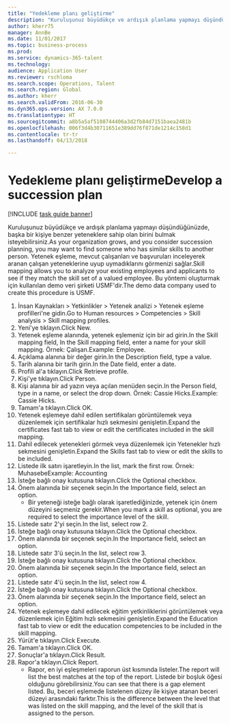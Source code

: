 ```yaml
--- 
title: "Yedekleme planı geliştirme"
description: "Kuruluşunuz büyüdükçe ve ardışık planlama yapmayı düşündüğünüzde, başka bir kişiye benzer yeteneklere sahip olan birini bulmak isteyebilirsiniz."
author: kherr75
manager: AnnBe
ms.date: 11/01/2017
ms.topic: business-process
ms.prod: 
ms.service: dynamics-365-talent
ms.technology: 
audience: Application User
ms.reviewer: rschloma
ms.search.scope: Operations, Talent
ms.search.region: Global
ms.author: kherr
ms.search.validFrom: 2016-06-30
ms.dyn365.ops.version: AX 7.0.0
ms.translationtype: HT
ms.sourcegitcommit: a8b5a5af5108744406a3d2fb84d7151baea2481b
ms.openlocfilehash: 006f3d4b30711651e389dd76f871de1214c158d1
ms.contentlocale: tr-tr
ms.lasthandoff: 04/13/2018

---
```

# <a name="develop-a-succession-plan"></a><span data-ttu-id="542d3-103">Yedekleme planı geliştirme</span><span class="sxs-lookup"><span data-stu-id="542d3-103">Develop a succession plan</span></span>

[!INCLUDE [task guide banner](../../includes/task-guide-banner.md)]

<span data-ttu-id="542d3-104">Kuruluşunuz büyüdükçe ve ardışık planlama yapmayı düşündüğünüzde, başka bir kişiye benzer yeteneklere sahip olan birini bulmak isteyebilirsiniz.</span><span class="sxs-lookup"><span data-stu-id="542d3-104">As your organization grows, and you consider succession planning, you may want to find someone who has similar skills to another person.</span></span>  <span data-ttu-id="542d3-105">Yetenek eşleme, mevcut çalışanları ve başvuruları inceleyerek aranan çalışan yeteneklerine uyup uymadıklarını görmenizi sağlar.</span><span class="sxs-lookup"><span data-stu-id="542d3-105">Skill mapping allows you to analyze your existing employees and applicants to see if they match the skill set of a valued employee.</span></span> <span data-ttu-id="542d3-106">Bu yöntemi oluşturmak için kullanılan demo veri şirketi USMF'dir.</span><span class="sxs-lookup"><span data-stu-id="542d3-106">The demo data company used to create this procedure is USMF.</span></span>

1. <span data-ttu-id="542d3-107">İnsan Kaynakları > Yetkinlikler > Yetenek analizi > Yetenek eşleme profilleri'ne gidin.</span><span class="sxs-lookup"><span data-stu-id="542d3-107">Go to Human resources > Competencies > Skill analysis > Skill mapping profiles.</span></span>
2. <span data-ttu-id="542d3-108">Yeni'ye tıklayın.</span><span class="sxs-lookup"><span data-stu-id="542d3-108">Click New.</span></span>
3. <span data-ttu-id="542d3-109">Yetenek eşleme alanında, yetenek eşlemeniz için bir ad girin.</span><span class="sxs-lookup"><span data-stu-id="542d3-109">In the Skill mapping field, In the Skill mapping field, enter a name for your skill mapping.</span></span>  <span data-ttu-id="542d3-110">Örnek: Çalışan.</span><span class="sxs-lookup"><span data-stu-id="542d3-110">Example: Employee.</span></span>
4. <span data-ttu-id="542d3-111">Açıklama alanına bir değer girin.</span><span class="sxs-lookup"><span data-stu-id="542d3-111">In the Description field, type a value.</span></span>
5. <span data-ttu-id="542d3-112">Tarih alanına bir tarih girin.</span><span class="sxs-lookup"><span data-stu-id="542d3-112">In the Date field, enter a date.</span></span>
6. <span data-ttu-id="542d3-113">Profili al'a tıklayın.</span><span class="sxs-lookup"><span data-stu-id="542d3-113">Click Retrieve profile.</span></span>
7. <span data-ttu-id="542d3-114">Kişi'ye tıklayın.</span><span class="sxs-lookup"><span data-stu-id="542d3-114">Click Person.</span></span>
8. <span data-ttu-id="542d3-115">Kişi alanına bir ad yazın veya açılan menüden seçin.</span><span class="sxs-lookup"><span data-stu-id="542d3-115">In the Person field, type in a name, or select the drop down.</span></span>  <span data-ttu-id="542d3-116">Örnek: Cassie Hicks.</span><span class="sxs-lookup"><span data-stu-id="542d3-116">Example: Cassie Hicks.</span></span>
9. <span data-ttu-id="542d3-117">Tamam'a tıklayın.</span><span class="sxs-lookup"><span data-stu-id="542d3-117">Click OK.</span></span>
10. <span data-ttu-id="542d3-118">Yetenek eşlemeye dahil edilen sertifikaları görüntülemek veya düzenlemek için sertifikalar hızlı sekmesini genişletin.</span><span class="sxs-lookup"><span data-stu-id="542d3-118">Expand the certificates fast tab to view or edit the certificates included in the skill mapping.</span></span>
11. <span data-ttu-id="542d3-119">Dahil edilecek yetenekleri görmek veya düzenlemek için Yetenekler hızlı sekmesini genişletin.</span><span class="sxs-lookup"><span data-stu-id="542d3-119">Expand the Skills fast tab to view or edit the skills to be included.</span></span>
12. <span data-ttu-id="542d3-120">Listede ilk satırı işaretleyin.</span><span class="sxs-lookup"><span data-stu-id="542d3-120">In the list, mark the first row.</span></span>  <span data-ttu-id="542d3-121">Örnek: Muhasebe</span><span class="sxs-lookup"><span data-stu-id="542d3-121">Example:  Accounting</span></span>
13. <span data-ttu-id="542d3-122">İsteğe bağlı onay kutusuna tıklayın.</span><span class="sxs-lookup"><span data-stu-id="542d3-122">Click the Optional checkbox.</span></span>
14. <span data-ttu-id="542d3-123">Önem alanında bir seçenek seçin.</span><span class="sxs-lookup"><span data-stu-id="542d3-123">In the Importance field, select an option.</span></span>
    * <span data-ttu-id="542d3-124">Bir yeteneği isteğe bağlı olarak işaretlediğinizde, yetenek için önem düzeyini seçmeniz gerekir.</span><span class="sxs-lookup"><span data-stu-id="542d3-124">When you mark a skill as optional, you are required to select the importance level of the skill.</span></span>  
15. <span data-ttu-id="542d3-125">Listede satır 2'yi seçin.</span><span class="sxs-lookup"><span data-stu-id="542d3-125">In the list, select row 2.</span></span>
16. <span data-ttu-id="542d3-126">İsteğe bağlı onay kutusuna tıklayın.</span><span class="sxs-lookup"><span data-stu-id="542d3-126">Click the Optional checkbox.</span></span>
17. <span data-ttu-id="542d3-127">Önem alanında bir seçenek seçin.</span><span class="sxs-lookup"><span data-stu-id="542d3-127">In the Importance field, select an option.</span></span>
18. <span data-ttu-id="542d3-128">Listede satır 3'ü seçin.</span><span class="sxs-lookup"><span data-stu-id="542d3-128">In the list, select row 3.</span></span>
19. <span data-ttu-id="542d3-129">İsteğe bağlı onay kutusuna tıklayın.</span><span class="sxs-lookup"><span data-stu-id="542d3-129">Click the Optional checkbox.</span></span>
20. <span data-ttu-id="542d3-130">Önem alanında bir seçenek seçin.</span><span class="sxs-lookup"><span data-stu-id="542d3-130">In the Importance field, select an option.</span></span>
21. <span data-ttu-id="542d3-131">Listede satır 4'ü seçin.</span><span class="sxs-lookup"><span data-stu-id="542d3-131">In the list, select row 4.</span></span>
22. <span data-ttu-id="542d3-132">İsteğe bağlı onay kutusuna tıklayın.</span><span class="sxs-lookup"><span data-stu-id="542d3-132">Click the Optional checkbox.</span></span>
23. <span data-ttu-id="542d3-133">Önem alanında bir seçenek seçin.</span><span class="sxs-lookup"><span data-stu-id="542d3-133">In the Importance field, select an option.</span></span>
24. <span data-ttu-id="542d3-134">Yetenek eşlemeye dahil edilecek eğitim yetkinliklerini görüntülemek veya düzenlemek için Eğitim hızlı sekmesini genişletin.</span><span class="sxs-lookup"><span data-stu-id="542d3-134">Expand the Education fast tab to view or edit the education competencies to be included in the skill mapping.</span></span>
25. <span data-ttu-id="542d3-135">Yürüt'e tıklayın.</span><span class="sxs-lookup"><span data-stu-id="542d3-135">Click Execute.</span></span>
26. <span data-ttu-id="542d3-136">Tamam'a tıklayın.</span><span class="sxs-lookup"><span data-stu-id="542d3-136">Click OK.</span></span>
27. <span data-ttu-id="542d3-137">Sonuçlar'a tıklayın.</span><span class="sxs-lookup"><span data-stu-id="542d3-137">Click Result.</span></span>
28. <span data-ttu-id="542d3-138">Rapor'a tıklayın.</span><span class="sxs-lookup"><span data-stu-id="542d3-138">Click Report.</span></span>
    * <span data-ttu-id="542d3-139">Rapor, en iyi eşleşmeleri raporun üst kısmında listeler.</span><span class="sxs-lookup"><span data-stu-id="542d3-139">The report will list the best matches at the top of the report.</span></span>  <span data-ttu-id="542d3-140">Listede bir boşluk öğesi olduğunu görebilirsiniz.</span><span class="sxs-lookup"><span data-stu-id="542d3-140">You can see that there is a gap element listed.</span></span>  <span data-ttu-id="542d3-141">Bu, beceri eşlemede listelenen düzey ile kişiye atanan beceri düzeyi arasındaki farktır.</span><span class="sxs-lookup"><span data-stu-id="542d3-141">This is the difference between the level that was listed on the skill mapping, and the level of the skill that is assigned to the person.</span></span>  


